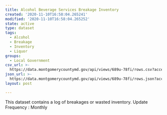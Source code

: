 ```yaml
---
title: Alcohol Beverage Services Breakage Inventory
created: '2020-11-10T16:58:04.265241'
modified: '2020-11-10T16:58:04.265252'
state: active
type: dataset
tags:
  - Alcohol
  - Breakage
  - Inventory
  - Liquor
groups:
  - Local Government
csv_url: >-
  https://data.montgomerycountymd.gov/api/views/689u-78fi/rows.csv?accessType=DOWNLOAD
json_url: >-
  https://data.montgomerycountymd.gov/api/views/689u-78fi/rows.json?accessType=DOWNLOAD
layout: post

---
```

This dataset contains a log of breakages or wasted inventory.
Update Frequency : Monthly
